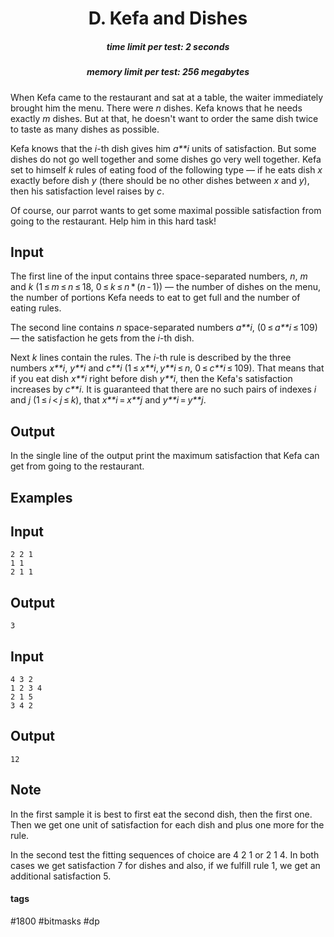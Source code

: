 <h1 style='text-align: center;'> D. Kefa and Dishes</h1>

<h5 style='text-align: center;'>time limit per test: 2 seconds</h5>
<h5 style='text-align: center;'>memory limit per test: 256 megabytes</h5>

When Kefa came to the restaurant and sat at a table, the waiter immediately brought him the menu. There were *n* dishes. Kefa knows that he needs exactly *m* dishes. But at that, he doesn't want to order the same dish twice to taste as many dishes as possible. 

Kefa knows that the *i*-th dish gives him *a**i* units of satisfaction. But some dishes do not go well together and some dishes go very well together. Kefa set to himself *k* rules of eating food of the following type — if he eats dish *x* exactly before dish *y* (there should be no other dishes between *x* and *y*), then his satisfaction level raises by *c*. 

Of course, our parrot wants to get some maximal possible satisfaction from going to the restaurant. Help him in this hard task!

## Input

The first line of the input contains three space-separated numbers, *n*, *m* and *k* (1 ≤ *m* ≤ *n* ≤ 18, 0 ≤ *k* ≤ *n* * (*n* - 1)) — the number of dishes on the menu, the number of portions Kefa needs to eat to get full and the number of eating rules.

The second line contains *n* space-separated numbers *a**i*, (0 ≤ *a**i* ≤ 109) — the satisfaction he gets from the *i*-th dish.

Next *k* lines contain the rules. The *i*-th rule is described by the three numbers *x**i*, *y**i* and *c**i* (1 ≤ *x**i*, *y**i* ≤ *n*, 0 ≤ *c**i* ≤ 109). That means that if you eat dish *x**i* right before dish *y**i*, then the Kefa's satisfaction increases by *c**i*. It is guaranteed that there are no such pairs of indexes *i* and *j* (1 ≤ *i* < *j* ≤ *k*), that *x**i* = *x**j* and *y**i* = *y**j*.

## Output

In the single line of the output print the maximum satisfaction that Kefa can get from going to the restaurant.

## Examples

## Input


```
2 2 1  
1 1  
2 1 1  

```
## Output


```
3  

```
## Input


```
4 3 2  
1 2 3 4  
2 1 5  
3 4 2  

```
## Output


```
12  

```
## Note

In the first sample it is best to first eat the second dish, then the first one. Then we get one unit of satisfaction for each dish and plus one more for the rule.

In the second test the fitting sequences of choice are 4 2 1 or 2 1 4. In both cases we get satisfaction 7 for dishes and also, if we fulfill rule 1, we get an additional satisfaction 5.



#### tags 

#1800 #bitmasks #dp 